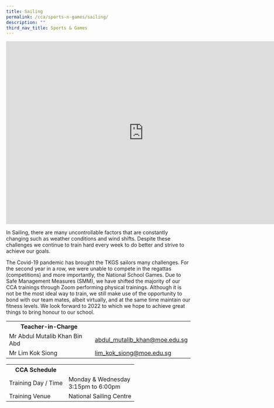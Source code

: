 ```yaml
---
title: Sailing
permalink: /cca/sports-n-games/sailing/
description: ""
third_nav_title: Sports & Games
---
```

<head>
<style>
table {
  border-collapse: collapse;
  width: 100%;
}

th, td {
  padding: 8px;
  text-align: left;
  border-bottom: 1px solid #ddd;
}

tr:hover {background-color: #F5F5DC;}
</style>
</head>

<iframe src="https://docs.google.com/presentation/d/e/2PACX-1vSRLIo4iIr0obbURE-Hhaa4KeVQxGEcj_APZTifzMOI0iH7vME9CqqYf0E_8xzaLhOGCVfntel2wQ4P/embed?start=false&loop=false&delayms=10000" frameborder="0" width="750" height="500" allowfullscreen="true"></iframe>

<p>In Sailing, there are many uncontrollable factors that are constantly changing such as weather conditions and wind shifts. Despite these challenges we continue to train hard every week to do better and strive to achieve our goals.</p>
<p>The Covid-19 pandemic has brought the TKGS sailors many challenges. For the second year in a row, we were unable to compete in the regattas (competitions) and more importantly, the National School Games. Due to Safe Management Measures (SMM), we have shifted the majority of our CCA trainings through Zoom performing physical trainings. Although it is not be the most ideal way to train, we still make use of the opportunity to bond with our team mates, albeit virtually, and at the same time maintain our fitness levels. We look forward to 2022 to which we hope to achieve great things to bring honour to our school.<table>
	<tbody><tr><th colspan="1">Teacher-in-Charge</th>
</tr><tr>
	<td rowspan="1">Mr Abdul Mutalib Khan Bin Abd</td>
 <td><a target="" href="mailto:abdul_mutalib_khan@moe.edu.sg">abdul_mutalib_khan@moe.edu.sg</a></td>
	 	</tr>
<tr>
	<td rowspan="1">Mr Lim Kok Siong</td>
 <td><a target="" href="mailto:lim_kok_siong@moe.edu.sg">lim_kok_siong@moe.edu.sg</a></td>
	</tr>
<br>
<table>
	<tbody><tr><th colspan="1">CCA Schedule</th>
</tr><tr>
	<td rowspan="1"> Training Day / Time</td>
<td>Monday & Wednesday<br>
	3:15pm to 6:00pm</td>
	 	</tr>
<tr>
	<td rowspan="1">Training Venue</td>
 <td rowspan="1"> National Sailing Centre</td>
	</tr>
</tbody></table>